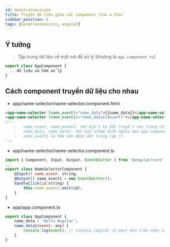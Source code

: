 ```yaml
---
id: datatransmission
title: Truyền dữ liệu giữa các component (Con ⇄ Cha)
sidebar_position: 6
tags: [datatransmission, angular]
---
```


## Ý tưởng

> Tập trung dữ liệu về một nơi để xử lý (thường là `app.component.ts`)

```js
export class AppComponent {
  ...dữ liệu và hàm xử lý
}
```

## Cách component truyền dữ liệu cho nhau

-   app/name-selector/name-selector.component.html

```html
<app-name-selector [name_event]="name_data">{{name_data}}</app-name-selector>
<app-name-selector (name_event1)="name_data1($event)"></app-name-selector>
<!-- 
    -   name_event, name_event1: tên biến tự đặt truyền vào trong chil-component.componets.ts
    -   name_data, name_data1: tên biến/hàm định nghĩa bên app.components.ts
    -   name_event1 là hàm nên được đặt trong cặp ()
-->
```

-   app/name-selector/name-selector.component.ts

```js
import { Component, Input, Output, EventEmitter } from '@angular/core';
...
export class NameSelectorComponent {
    @Input() name_event: string;
    @Output() name_event1 = new EventEmitter();
    handleClick(id:string) {
        this.name_event1.emit(id);
    }
}
```

-   app/app.component.ts

```js
export class AppComponent {
    name_data = 'Hello Angular';
    name_data1(event: any) {
        console.log(event); // console.log(id) vì emit bên trên nhận vào là id
    }
}
```
